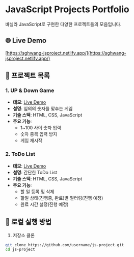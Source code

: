 # JavaScript Projects Portfolio <br>

바닐라 JavaScript로 구현한 다양한 프로젝트들의 모음입니다.

## 🌐 Live Demo

[https://sghwang-jsproject.netlify.app/](https://sghwang-jsproject.netlify.app/)

## 📁 프로젝트 목록

### 1. UP & Down Game

- **데모**: [Live Demo](https://sghwang-jsproject.netlify.app/js-updown-game/)
- **설명**: 임의의 숫자를 맞추는 게임
- **기술 스택**: HTML, CSS, JavaScript
- **주요 기능**:
  - 1~100 사이 숫자 입력
  - 숫자 중복 입력 방지
  - 게임 재시작

### 2. ToDo List

- **데모**: [Live Demo](https://sghwang-jsproject.netlify.app/js-updown-game/)
- **설명**: 간단한 ToDo List
- **기술 스택**: HTML, CSS, JavaScript
- **주요 기능**:
  - 할 일 등록 및 삭제
  - 할일 상태(진행중, 완료)별 필터링(진행 예정)
  - 완료 시간 설정(진행 예정)

## 🚀 로컬 실행 방법

1. 저장소 클론

```bash
git clone https://github.com/username/js-project.git
cd js-project
```
